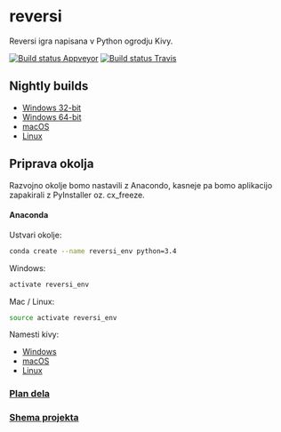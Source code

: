 # reversi
Reversi igra napisana v Python ogrodju Kivy.

[![Build status Appveyor](https://ci.appveyor.com/api/projects/status/tbeqt4jq9bvpayo9?svg=true)](https://ci.appveyor.com/project/lodrantl/reversi)
[![Build status Travis](https://travis-ci.org/lodrantl/reversi.svg?branch=master)](https://travis-ci.org/lodrantl/reversi)

## Nightly builds
* [Windows 32-bit](https://s3-eu-west-1.amazonaws.com/reversi-nightlies/reversi-v0.1-nightly-win32.exe)
* [Windows 64-bit](https://s3-eu-west-1.amazonaws.com/reversi-nightlies/reversi-v0.1-nightly-win_amd64.exe)
* [macOS](https://s3-eu-west-1.amazonaws.com/reversi-nightlies/reversi-v0.1-nightly-mac.dmg)
* [Linux](https://s3-eu-west-1.amazonaws.com/reversi-nightlies/reversi-v0.1-nightly-linux)

## Priprava okolja
Razvojno okolje bomo nastavili z Anacondo, kasneje pa bomo aplikacijo zapakirali z PyInstaller oz. cx_freeze.

#### Anaconda
Ustvari okolje:
```bash
conda create --name reversi_env python=3.4
```
Windows:
```bash
activate reversi_env
```
Mac / Linux:
```bash
source activate reversi_env
```
Namesti kivy:
* [Windows](https://kivy.org/docs/installation/installation-windows.html)
* [macOS](https://kivy.org/docs/installation/installation-osx.html)
* [Linux](https://kivy.org/docs/installation/installation-linux.html)

### [Plan dela](./PLAN.md)

### [Shema projekta](./SHEMA.md)

